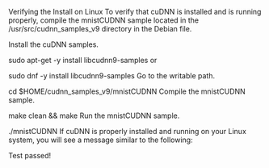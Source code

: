 Verifying the Install on Linux
To verify that cuDNN is installed and is running properly, compile the mnistCUDNN sample located in the /usr/src/cudnn_samples_v9 directory in the Debian file.

Install the cuDNN samples.

sudo apt-get -y install libcudnn9-samples
or

sudo dnf -y install libcudnn9-samples
Go to the writable path.

cd $HOME/cudnn_samples_v9/mnistCUDNN
Compile the mnistCUDNN sample.

make clean && make
Run the mnistCUDNN sample.

./mnistCUDNN
If cuDNN is properly installed and running on your Linux system, you will see a message similar to the following:

Test passed!